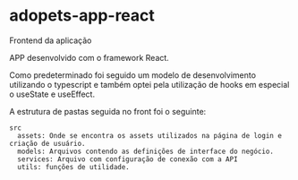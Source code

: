 # adopets-app-react
Frontend da aplicação

APP desenvolvido com o framework React. 

Como predeterminado foi seguido um modelo de desenvolvimento utilizando o typescript e também optei pela utilização de hooks
em especial o useState e useEffect.

A estrutura de pastas seguida no front foi o seguinte:

    src
      assets: Onde se encontra os assets utilizados na página de login e criação de usuário.
      models: Arquivos contendo as definições de interface do negócio.
      services: Arquivo com configuração de conexão com a API
      utils: funções de utilidade.